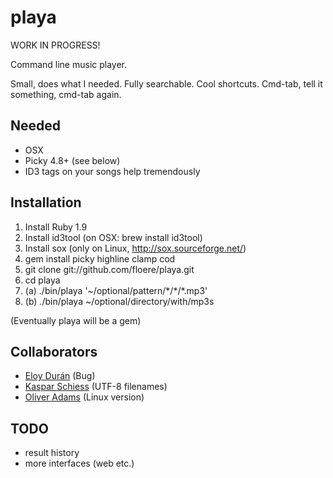 playa
=====

WORK IN PROGRESS!

Command line music player.

Small, does what I needed. Fully searchable. Cool shortcuts. Cmd-tab, tell it something, cmd-tab again.

Needed
------

* OSX
* Picky 4.8+ (see below)
* ID3 tags on your songs help tremendously

Installation
------------

1. Install Ruby 1.9
2. Install id3tool (on OSX: brew install id3tool)
3. Install sox (only on Linux, http://sox.sourceforge.net/)
4. gem install picky highline clamp cod
5. git clone git://github.com/floere/playa.git
6. cd playa
7. (a) ./bin/playa '~/optional/pattern/\*/\*/*.mp3'
7. (b) ./bin/playa ~/optional/directory/with/mp3s

(Eventually playa will be a gem)

Collaborators
-------------

* [Eloy Durán](http://github.com/alloy) (Bug)
* [Kaspar Schiess](http://github.com/kschiess) (UTF-8 filenames)
* [Oliver Adams](http://github.com/oadams) (Linux version)

TODO
----

* result history
* more interfaces (web etc.)